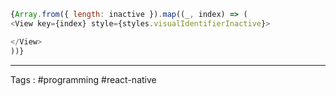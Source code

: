 ```javascript
{Array.from({ length: inactive }).map((_, index) => (
<View key={index} style={styles.visualIdentifierInactive}>

</View>
))}
```

____
Tags : #programming #react-native 
